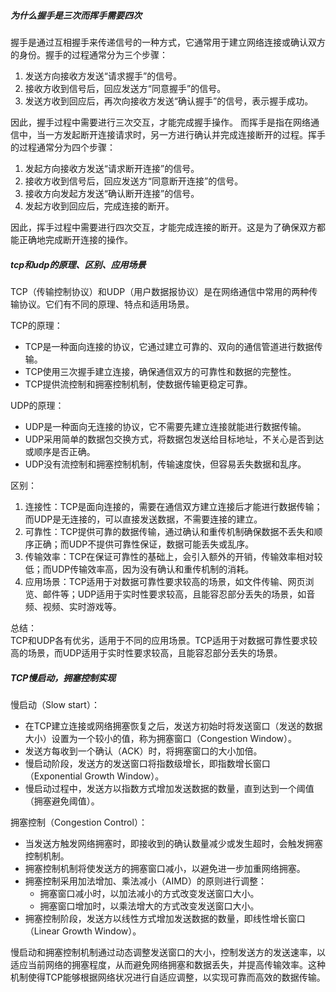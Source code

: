 
##### 为什么握手是三次而挥手需要四次

握手是通过互相握手来传递信号的一种方式，它通常用于建立网络连接或确认双方的身份。握手的过程通常分为三个步骤：
1. 发送方向接收方发送“请求握手”的信号。
2. 接收方收到信号后，回应发送方“同意握手”的信号。
3. 发送方收到回应后，再次向接收方发送“确认握手”的信号，表示握手成功。

因此，握手过程中需要进行三次交互，才能完成握手操作。
而挥手是指在网络通信中，当一方发起断开连接请求时，另一方进行确认并完成连接断开的过程。挥手的过程通常分为四个步骤：
1. 发起方向接收方发送“请求断开连接”的信号。
2. 接收方收到信号后，回应发送方“同意断开连接”的信号。
3. 接收方向发起方发送“确认断开连接”的信号。
4. 发起方收到回应后，完成连接的断开。

因此，挥手过程中需要进行四次交互，才能完成连接的断开。这是为了确保双方都能正确地完成断开连接的操作。


##### tcp和udp的原理、区别、应用场景

TCP（传输控制协议）和UDP（用户数据报协议）是在网络通信中常用的两种传输协议。它们有不同的原理、特点和适用场景。

TCP的原理：

- TCP是一种面向连接的协议，它通过建立可靠的、双向的通信管道进行数据传输。
- TCP使用三次握手建立连接，确保通信双方的可靠性和数据的完整性。
- TCP提供流控制和拥塞控制机制，使数据传输更稳定可靠。

UDP的原理：

- UDP是一种面向无连接的协议，它不需要先建立连接就能进行数据传输。
- UDP采用简单的数据包交换方式，将数据包发送给目标地址，不关心是否到达或顺序是否正确。
- UDP没有流控制和拥塞控制机制，传输速度快，但容易丢失数据和乱序。

区别：

1. 连接性：TCP是面向连接的，需要在通信双方建立连接后才能进行数据传输；而UDP是无连接的，可以直接发送数据，不需要连接的建立。
2. 可靠性：TCP提供可靠的数据传输，通过确认和重传机制确保数据不丢失和顺序正确；而UDP不提供可靠性保证，数据可能丢失或乱序。
3. 传输效率：TCP在保证可靠性的基础上，会引入额外的开销，传输效率相对较低；而UDP传输效率高，因为没有确认和重传机制的消耗。
4. 应用场景：TCP适用于对数据可靠性要求较高的场景，如文件传输、网页浏览、邮件等；UDP适用于实时性要求较高，且能容忍部分丢失的场景，如音频、视频、实时游戏等。

总结：  
TCP和UDP各有优劣，适用于不同的应用场景。TCP适用于对数据可靠性要求较高的场景，而UDP适用于实时性要求较高，且能容忍部分丢失的场景。

##### TCP慢启动，拥塞控制实现

慢启动（Slow start）：

- 在TCP建立连接或网络拥塞恢复之后，发送方初始时将发送窗口（发送的数据大小）设置为一个较小的值，称为拥塞窗口（Congestion Window）。
- 发送方每收到一个确认（ACK）时，将拥塞窗口的大小加倍。
- 慢启动阶段，发送方的发送窗口将指数级增长，即指数增长窗口（Exponential Growth Window）。
- 慢启动过程中，发送方以指数方式增加发送数据的数量，直到达到一个阈值（拥塞避免阈值）。

拥塞控制（Congestion Control）：

- 当发送方触发网络拥塞时，即接收到的确认数量减少或发生超时，会触发拥塞控制机制。
- 拥塞控制机制将使发送方的拥塞窗口减小，以避免进一步加重网络拥塞。
- 拥塞控制采用加法增加、乘法减小（AIMD）的原则进行调整：
    - 拥塞窗口减小时，以加法减小的方式改变发送窗口大小。
    - 拥塞窗口增加时，以乘法增大的方式改变发送窗口大小。
- 拥塞控制阶段，发送方以线性方式增加发送数据的数量，即线性增长窗口（Linear Growth Window）。

慢启动和拥塞控制机制通过动态调整发送窗口的大小，控制发送方的发送速率，以适应当前网络的拥塞程度，从而避免网络拥塞和数据丢失，并提高传输效率。这种机制使得TCP能够根据网络状况进行自适应调整，以实现可靠而高效的数据传输。